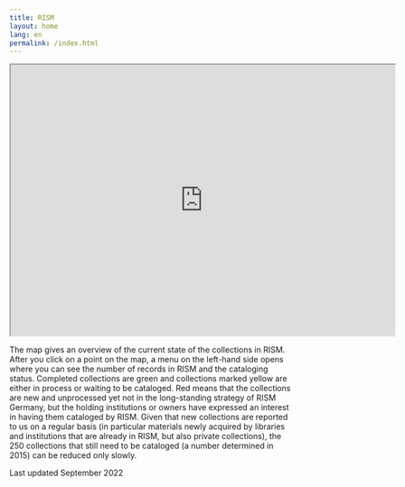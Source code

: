 ```yaml
---
title: RISM
layout: home
lang: en
permalink: /index.html
---
```



<iframe src="https://www.google.com/maps/d/embed?mid=13ubpiW-IJ5y8mxTRJ0RvBpnmuFo" width="680" height="480"></iframe>

<br>
<p>The map gives an overview of the current state of the collections in RISM. After you click on a point on the map, a menu on the left-hand side opens where you can see the number of records in RISM and the cataloging status. Completed collections are green and collections marked yellow are either in process or waiting to be cataloged. Red means that the collections are new and unprocessed yet not in the long-standing strategy of RISM Germany, but the holding institutions or owners have expressed an interest in having them cataloged by RISM. Given that new collections are reported to us on a regular basis (in particular materials newly acquired by libraries and institutions that are already in RISM, but also private collections), the 250 collections that still need to be cataloged (a number determined in 2015) can be reduced only slowly.

Last updated September 2022</p>
